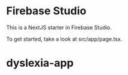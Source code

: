 # Firebase Studio

This is a NextJS starter in Firebase Studio.

To get started, take a look at src/app/page.tsx.
# dyslexia-app
